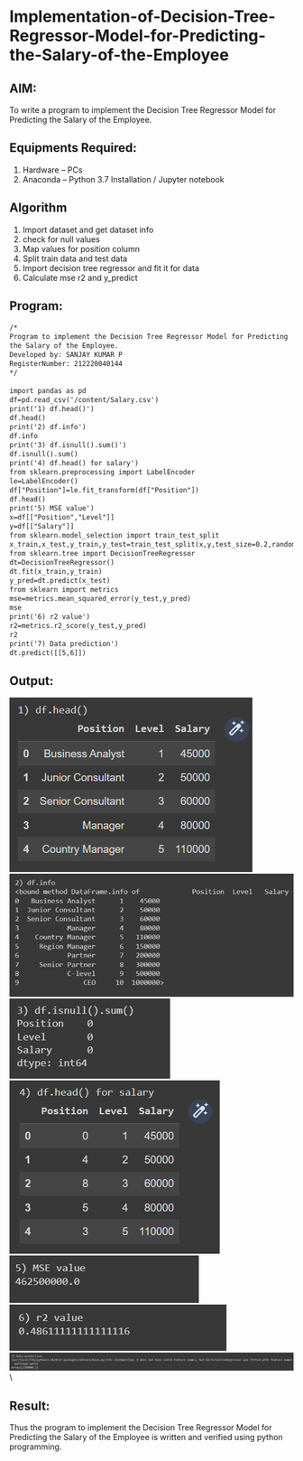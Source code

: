 # Implementation-of-Decision-Tree-Regressor-Model-for-Predicting-the-Salary-of-the-Employee

## AIM:
To write a program to implement the Decision Tree Regressor Model for Predicting the Salary of the Employee.

## Equipments Required:
1. Hardware – PCs
2. Anaconda – Python 3.7 Installation / Jupyter notebook

## Algorithm
1. Import dataset and get dataset info
2. check for null values
3. Map values for position column
4. Split train data and test data
5. Import decision tree regressor and fit it for data
6. Calculate mse r2 and y_predict

## Program:
```
/*
Program to implement the Decision Tree Regressor Model for Predicting the Salary of the Employee.
Developed by: SANJAY KUMAR P
RegisterNumber: 212220040144
*/

import pandas as pd
df=pd.read_csv('/content/Salary.csv')
print('1) df.head()')
df.head()
print('2) df.info')
df.info
print('3) df.isnull().sum()')
df.isnull().sum()
print('4) df.head() for salary')
from sklearn.preprocessing import LabelEncoder
le=LabelEncoder()
df["Position"]=le.fit_transform(df["Position"])
df.head()
print('5) MSE value')
x=df[["Position","Level"]]
y=df[["Salary"]]
from sklearn.model_selection import train_test_split
x_train,x_test,y_train,y_test=train_test_split(x,y,test_size=0.2,random_state=2)
from sklearn.tree import DecisionTreeRegressor
dt=DecisionTreeRegressor()
dt.fit(x_train,y_train)
y_pred=dt.predict(x_test)
from sklearn import metrics
mse=metrics.mean_squared_error(y_test,y_pred)
mse
print('6) r2 value')
r2=metrics.r2_score(y_test,y_pred)
r2
print('7) Data prediction')
dt.predict([[5,6]])

```

## Output:
![1](images/1.png)\
![2](images/2.png)\
![3](images/3.png)\
![4](images/4.png)\
![5](images/5.png)\
![6](images/6.png)\
![7](images/7.png)\


## Result:
Thus the program to implement the Decision Tree Regressor Model for Predicting the Salary of the Employee is written and verified using python programming.
